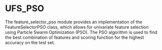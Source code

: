# UFS_PSO
The feature_selector_pso module provides an implementation of the FeatureSelectorPSO class, which allows for univariate feature selection using Particle Swarm Optimization (PSO). The PSO algorithm is used to find the best combination of features and scoring function for the highest accuracy on the test set.
